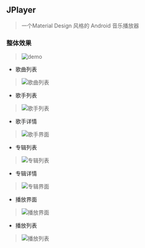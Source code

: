 ## JPlayer 
>一个Material Design 风格的 Android 音乐播放器
### 整体效果
>![demo](http://7xlo4n.com1.z0.glb.clouddn.com/demo_JPlayer.gif)

- 歌曲列表
>![歌曲列表](http://7xlo4n.com1.z0.glb.clouddn.com/%E6%AD%8C%E6%9B%B2%E5%88%97%E8%A1%A8.jpg)

- 歌手列表
>![歌手列表](http://7xlo4n.com1.z0.glb.clouddn.com/%E6%AD%8C%E6%89%8B%E5%88%97%E8%A1%A82.jpg)

- 歌手详情
>![歌手界面](http://7xlo4n.com1.z0.glb.clouddn.com/%E6%AD%8C%E6%89%8B%E7%95%8C%E9%9D%A2.jpg)

- 专辑列表
>![专辑列表](http://7xlo4n.com1.z0.glb.clouddn.com/%E4%B8%93%E8%BE%91%E5%88%97%E8%A1%A82.jpg)

- 专辑详情
>![专辑界面](http://7xlo4n.com1.z0.glb.clouddn.com/%E4%B8%93%E8%BE%91%E7%95%8C%E9%9D%A2.jpg)

- 播放界面
>![播放界面](http://7xlo4n.com1.z0.glb.clouddn.com/%E6%92%AD%E6%94%BE%E7%95%8C%E9%9D%A2.jpg)

- 播放列表
>![播放列表](http://7xlo4n.com1.z0.glb.clouddn.com/%E6%92%AD%E6%94%BE%E5%88%97%E8%A1%A8.jpg)




